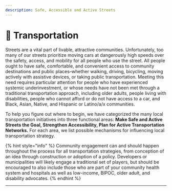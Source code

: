 ```yaml
---
description: Safe, Accessible and Active Streets
---
```


# 🚌 Transportation

Streets are a vital part of livable, attractive communities. Unfortunately, too many of our streets prioritize moving cars at dangerously high speeds over the safety, access, and mobility for all people who use the street.  All people ought to have safe, comfortable, and convenient access to community destinations and public places–whether walking, driving, bicycling, moving actively with assistive devices, or taking public transportation. Meeting this need requires particular attention for people who have experienced systemic underinvestment, or whose needs have not been met through a traditional transportation approach, including older adults, people living with disabilities, people who cannot afford or do not have access to a car, and Black, Asian, Native, and Hispanic or Latino/a/x communities. &#x20;

To help you figure out where to begin, we have categorized the many local transportation initiatives into three functional areas: **Make Safe and Active Streets the Goal, Strengthen Accessibility, Plan for Active Transportation Networks.** For each area, we list possible mechanisms for influencing local transportation strategy.&#x20;

{% hint style="info" %}
Community engagement can and should happen throughout the process for all transportation strategies, from conception of an idea through construction or adoption of a policy. Developers or municipalities will likely engage a traditional set of players, but should be encouraged to also include those who are part of your community health system and hospitals as well as low-income, BIPOC, older adult, and disability advocates. &#x20;
{% endhint %}

****
